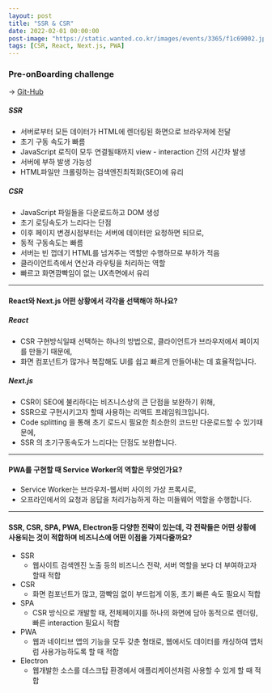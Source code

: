 ```yaml
---
layout: post
title: "SSR & CSR"
date: 2022-02-01 00:00:00
post-image: "https://static.wanted.co.kr/images/events/3365/f1c69002.jpg"
tags: [CSR, React, Next.js, PWA]
---
```

   
      

### Pre-onBoarding challenge 

→  [Git-Hub](https://github.com/taese0ng/wanted-preonboarding-challenge-frontend/issues/95)   

##### SSR
- 서버로부터 모든 데이터가 HTML에 렌더링된 화면으로 브라우저에 전달
- 초기 구동 속도가 빠름
- JavaScript 로직이 모두 연결될때까지 view - interaction 간의 시간차 발생
- 서버에 부하 발생 가능성
- HTML파일만 크롤링하는 검색엔진최적화(SEO)에 유리
   
##### CSR
- JavaScript 파일들을 다운로드하고 DOM 생성
- 초기 로딩속도가 느리다는 단점
- 이후 페이지 변경시점부터는 서버에 데이터만 요청하면 되므로,
- 동적 구동속도는 빠름
- 서버는 빈 껍데기 HTML를 넘겨주는 역할만 수행하므로 부하가 적음
- 클라이언트측에서 연산과 라우팅을 처리하는 역할
- 빠르고 화면깜빡임이 없는 UX측면에서 유리
   
- - -


#### React와 Next.js 어떤 상황에서 각각을 선택해야 하나요?

##### React 
  + CSR 구현방식일때 선택하는 하나의 방법으로, 클라이언트가 브라우저에서 페이지를 만들기 때문에, 
  + 화면 컴포넌트가 많거나 복잡해도 UI를 쉽고 빠르게 만들어내는 데 효율적입니다.

##### Next.js 
  + CSR이 SEO에 불리하다는 비즈니스상의 큰 단점을 보완하기 위해, 
  + SSR으로 구현시키고자 할때 사용하는 리액트 프레임워크입니다. 
  + Code splitting 을 통해 초기 로드시 필요한 최소한의 코드만 다운로드할 수 있기때문에, 
  + SSR 의 초기구동속도가 느리다는 단점도 보완합니다.


- - -

      
#### PWA를 구현할 때 Service Worker의 역할은 무엇인가요?
- Service Worker는 브라우저-웹서버 사이의 가상 프록시로,
- 오프라인에서의 요청과 응답을 처리가능하게 하는 미들웨어 역할을 수행합니다.
   
      
- - -


#### SSR, CSR, SPA, PWA, Electron등 다양한 전략이 있는데, 각 전략들은 어떤 상황에 사용되는 것이 적합하며 비즈니스에 어떤 이점을 가져다줄까요?
- SSR 
  + 웹사이트 검색엔진 노출 등의 비즈니스 전략, 서버 역할을 보다 더 부여하고자 할때 적합
- CSR 
  + 화면 컴포넌트가 많고, 깜빡임 없이 부드럽게 이동, 초기 빠른 속도 필요시 적합
- SPA 
  + CSR 방식으로 개발할 때, 전체페이지를 하나의 화면에 담아 동적으로 렌더링, 빠른 interaction 필요시 적합
- PWA 
  + 웹과 네이티브 앱의 기능을 모두 갖춘 형태로, 웹에서도 데이터를 캐싱하여 앱처럼 사용가능하도록 할 때 적합
- Electron 
  + 웹개발한 소스를 데스크탑 환경에서 애플리케이션처럼 사용할 수 있게 할 때 적합
   
   